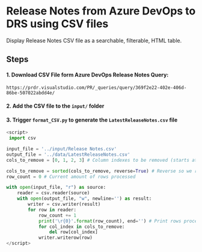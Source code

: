 # Release Notes from Azure DevOps to DRS using CSV files 

Display Release Notes CSV file as a searchable, filterable, HTML table.


## Steps

#### 1. Download CSV File form Azure DevOps Release Notes Query:

``` URL 
https://prdr.visualstudio.com/PR/_queries/query/369f2e22-402e-406d-86be-507022abdd4e/
```

#### 2. Add the CSV file to the `input/` folder

#### 3. Trigger `format_CSV.py` to generate the `LatestReleaseNotes.csv` file

``` Python
<script>
 import csv

input_file = '../input/Release Notes.csv'
output_file = '../data/LatestReleaseNotes.csv'
cols_to_remove = [0, 1, 2, 3] # Column indexes to be removed (starts at 0)

cols_to_remove = sorted(cols_to_remove, reverse=True) # Reverse so we remove from the end first
row_count = 0 # Current amount of rows processed

with open(input_file, "r") as source:
    reader = csv.reader(source)
    with open(output_file, "w", newline='') as result:
        writer = csv.writer(result)
        for row in reader:
            row_count += 1
            print('\r{0}'.format(row_count), end='') # Print rows processed
            for col_index in cols_to_remove:
                del row[col_index]
            writer.writerow(row)
</script>